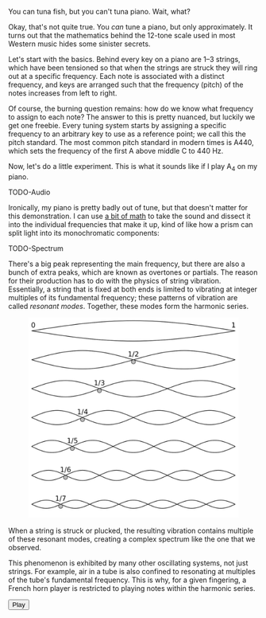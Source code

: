 You can tuna fish, but you can't tuna piano. Wait, what?

Okay, that's not quite true. You *can* tune a piano, but only approximately. It turns out that the mathematics behind the 12-tone scale used in most Western music hides some sinister secrets.

Let's start with the basics. Behind every key on a piano are 1&ndash;3 strings, which have been tensioned so that when the strings are struck they will ring out at a specific frequency. Each note is associated with a distinct frequency, and keys are arranged such that the frequency (pitch) of the notes increases from left to right.

Of course, the burning question remains: how do we know what frequency to assign to each note? The answer to this is pretty nuanced, but luckily we get one freebie. Every tuning system starts by assigning a specific frequency to an arbitrary key to use as a reference point; we call this the pitch standard. The most common pitch standard in modern times is A440, which sets the frequency of the first A above middle C to 440 Hz.

Now, let's do a little experiment. This is what it sounds like if I play A<sub>4</sub> on my piano.

TODO-Audio

Ironically, my piano is pretty badly out of tune, but that doesn't matter for this demonstration. I can use [a bit of math](https://en.wikipedia.org/wiki/Fourier_transform) to take the sound and dissect it into the individual frequencies that make it up, kind of like how a prism can split light into its monochromatic components:

TODO-Spectrum

There's a big peak representing the main frequency, but there are also a bunch of extra peaks, which are known as overtones or partials. The reason for their production has to do with the physics of string vibration. Essentially, a string that is fixed at both ends is limited to vibrating at integer multiples of its fundamental frequency; these patterns of vibration are called *resonant modes*. Together, these modes form the harmonic series.


<figure style="max-width: 500px">
    <img src="harmonics.png" alt="resonant modes of a string forming the harmonic series">
</figure>

When a string is struck or plucked, the resulting vibration contains multiple of these resonant modes, creating a complex spectrum like the one that we observed.

This phenomenon is exhibited by many other oscillating systems, not just strings. For example, air in a tube is also confined to resonating at multiples of the tube's fundamental frequency. This is why, for a given fingering, a French horn player is restricted to playing notes within the harmonic series. 

<button onclick="play()">Play</button>

<script>
const audioCtx = new AudioContext();

const gain = audioCtx.createGain();
gain.gain.value = 0.5;
gain.connect(audioCtx.destination);

const osc = audioCtx.createOscillator();
osc.type = "sine";
osc.connect(gain);

let freq = 110, i = 1;

const play = () => {

    osc.frequency.value = freq;
    osc.start();
    audioCtx.resume();

    setInterval(() => osc.frequency.value = freq * ++i, 1000);

}; 
</script>